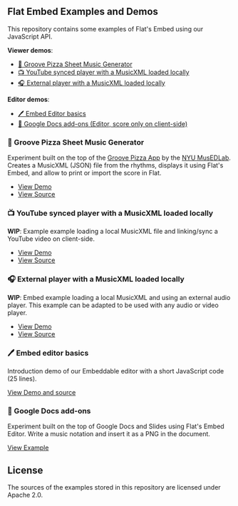 ## Flat Embed Examples and Demos

This repository contains some examples of Flat's Embed using our JavaScript API.

**Viewer demos**:

* [🍕 Groove Pizza Sheet Music Generator](#-groove-pizza-sheet-music-generator)
* [📺 YouTube synced player with a MusicXML loaded locally](#)
* [🎧 External player with a MusicXML loaded locally](#-external-player-with-a-musicxml-loaded-locally)

**Editor demos**:

* [🖊️ Embed Editor basics](#%EF%B8%8F-embed-editor-basics)
* [📄 Google Docs add-ons (Editor, score only on client-side)](#-google-docs-add-ons)

###  🍕 Groove Pizza Sheet Music Generator

Experiment built on the top of the [Groove Pizza App](https://apps.musedlab.org/groovepizza) by the [NYU MusEDLab](https://musedlab.org/).
Creates a MusicXML (JSON) file from the rhythms, displays it using Flat's Embed, and allow to print or import the score in Flat.

* [View Demo](https://flatio.github.io/experiment-groovepizza/)
* [View Source](https://github.com/FlatIO/experiment-groovepizza)

### 📺 YouTube synced player with a MusicXML loaded locally

**WIP**: Example example loading a local MusicXML file and linking/sync a YouTube video on client-side.

* [View Demo](https://demos.flat-embed.com/youtube-client/)
* [View Source](https://github.com/FlatIO/embed-examples/blob/master/youtube-client/index.html)

### 🎧 External player with a MusicXML loaded locally

**WIP**: Embed example loading a local MusicXML and using an external audio player. This example can be adapted to be used with any audio or video player.

* [View Demo](https://demos.flat-embed.com/external-audio/)
* [View Source](https://github.com/FlatIO/embed-examples/blob/master/external-audio/index.html)

### 🖊️ Embed editor basics

Introduction demo of our Embeddable editor with a short JavaScript code (25 lines).

[View Demo and source](https://flat.io/developers/docs/embed/javascript-editor.html)

### 📄 Google Docs add-ons

Experiment built on the top of Google Docs and Slides using Flat's Embed Editor. Write a music notation and insert it as a PNG in the document.

[View Example](https://gsuite.google.com/marketplace/app/flat_for_docs/324260072797)

## License

The sources of the examples stored in this repository are licensed under Apache 2.0.